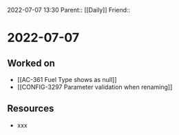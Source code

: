 2022-07-07 13:30
Parent:: [[Daily]] 
Friend:: 

# 2022-07-07

## Worked on

- [[AC-361 Fuel Type shows as null]]
- [[CONFIG-3297 Parameter validation when renaming]]

## Resources

- xxx
